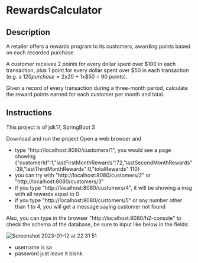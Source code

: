 # RewardsCalculator

## Description
A retailer offers a rewards program to its customers, awarding points based on each recorded purchase. 
 
A customer receives 2 points for every dollar spent over $100 in each transaction, plus 1 point for every dollar spent over $50 in each transaction 
(e.g. a $120 purchase = 2x$20 + 1x$50 = 90 points).
 
Given a record of every transaction during a three-month period, calculate the reward points earned for each customer per month and total.


## Instructions
This project is of jdk17, SpringBoot 3

Download and run the project
Open a web browser and 
- type "http://localhost:8080/customers/1", you would see a page showing {"customerId":1,"lastFirstMonthRewards":72,"lastSecondMonthRewards":38,"lastThirdMonthRewards":0,"totalRewards":110}
- you can try with "http://localhost:8080/customers/2" or "http://localhost:8080/customers/3"
- if you type "http://localhost:8080/customers/4", it will be showing a msg with all rewards equal to 0
- if you type "http://localhost:8080/customers/5" or any number other than 1 to 4, you will get a message saying customer not found

Also, you can type in the browser "http://localhost:8080/h2-console" to check the schema of the database, be sure to input like below in the fields:

![Screenshot 2023-01-12 at 22 31 51](https://user-images.githubusercontent.com/122585123/212230895-554d2572-7268-409f-93c9-fe9e2f6c79e8.png)
- username is sa
- password just leave it blank
